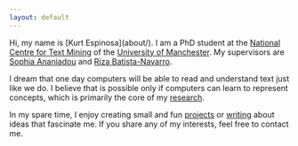 ```yaml
---
layout: default
---
```


<div class="lead pretty-links">
  Hi, my name is [Kurt Espinosa](about/). I am a PhD student at the <a href="http://www.nactem.ac.uk" target="_blank">National Centre for Text Mining</a> of the <a href="http://www.cs.manchester.ac.uk" target="_blank">University of Manchester</a>. My supervisors are <a href="http://www.nactem.ac.uk/staff/sophia.ananiadou/" target="_blank">Sophia Ananiadou</a> and <a href="http://personalpages.manchester.ac.uk/staff/riza.batista/default.htm" target="_blank"> Riza Batista-Navarro</a>.

  I dream that one day computers will be able to read and understand text just like we do. I believe that is possible only if computers can learn to represent concepts, which is primarily the core of my [research](research/). 

  In my spare time, I enjoy creating small and fun [projects](projects/) or [writing](blog/) about ideas that fascinate me. If you share any of my interests, feel free to contact me.
</div>
